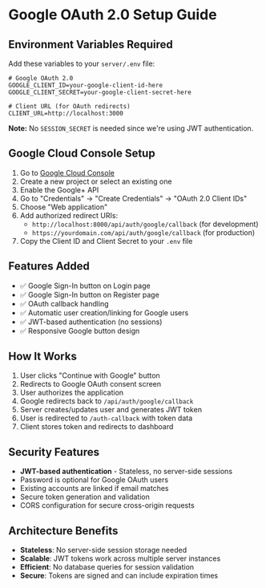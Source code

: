 # Google OAuth 2.0 Setup Guide

## Environment Variables Required

Add these variables to your `server/.env` file:

```env
# Google OAuth 2.0
GOOGLE_CLIENT_ID=your-google-client-id-here
GOOGLE_CLIENT_SECRET=your-google-client-secret-here

# Client URL (for OAuth redirects)
CLIENT_URL=http://localhost:3000
```

**Note:** No `SESSION_SECRET` is needed since we're using JWT authentication.

## Google Cloud Console Setup

1. Go to [Google Cloud Console](https://console.cloud.google.com/)
2. Create a new project or select an existing one
3. Enable the Google+ API
4. Go to "Credentials" → "Create Credentials" → "OAuth 2.0 Client IDs"
5. Choose "Web application"
6. Add authorized redirect URIs:
   - `http://localhost:8000/api/auth/google/callback` (for development)
   - `https://yourdomain.com/api/auth/google/callback` (for production)
7. Copy the Client ID and Client Secret to your `.env` file

## Features Added

- ✅ Google Sign-In button on Login page
- ✅ Google Sign-In button on Register page
- ✅ OAuth callback handling
- ✅ Automatic user creation/linking for Google users
- ✅ JWT-based authentication (no sessions)
- ✅ Responsive Google button design

## How It Works

1. User clicks "Continue with Google" button
2. Redirects to Google OAuth consent screen
3. User authorizes the application
4. Google redirects back to `/api/auth/google/callback`
5. Server creates/updates user and generates JWT token
6. User is redirected to `/auth-callback` with token data
7. Client stores token and redirects to dashboard

## Security Features

- **JWT-based authentication** - Stateless, no server-side sessions
- Password is optional for Google OAuth users
- Existing accounts are linked if email matches
- Secure token generation and validation
- CORS configuration for secure cross-origin requests

## Architecture Benefits

- **Stateless**: No server-side session storage needed
- **Scalable**: JWT tokens work across multiple server instances
- **Efficient**: No database queries for session validation
- **Secure**: Tokens are signed and can include expiration times
